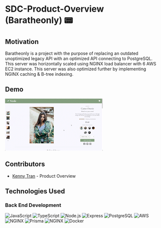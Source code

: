 # SDC-Product-Overview (Baratheonly) 📟 

## Motivation

Baratheonly is a project with the purpose of replacing an outdated unoptimized legacy API with an optimized API connecting to PostgreSQL. This server was horizontally scaled using NGINX load balancer with 6 AWS EC2 instance. This server was also optimized further by implementing NGINX caching & B-tree indexing.

## Demo

![site demo](./Baratheonly-preview.gif)

## Contributors

- [Kenny Tran](https://github.com/kennytran95) - Product Overview



## Technologies Used

### Back End Development

![JavaScript](https://img.shields.io/badge/javascript-%23323330.svg?style=for-the-badge&logo=javascript&logoColor=%23F7DF1E)
![TypeScript](https://img.shields.io/badge/-Typescript-007acc?style=for-the-badge&labelColor=black&logo=typescript&logoColor=007acc)
![Node.js](https://img.shields.io/badge/node.js-%2320232a.svg?style=for-the-badge&logo=node.js&logoColor=#03adfc)
![Express](https://img.shields.io/badge/express.js-%2320232a.svg?style=for-the-badge&logo=express&logoColor=blue)
![PostgreSQL](https://img.shields.io/badge/postgresql-white?style=for-the-badge&labelColor=black&logo=postgresql&logoColor=white)
![AWS](https://img.shields.io/badge/AWS-orange?style=for-the-badge&logo=AWS&logoColor=orange)
![NGINX](https://img.shields.io/badge/NGINX-393E46?style=for-the-badge&logo=nginx&logoColor=008e36)
![Prisma](https://img.shields.io/badge/Prisma-393E46?style=for-the-badge&logo=prisma&logoColor=008e36)
![NGINX](https://img.shields.io/badge/NGINX-393E46?style=for-the-badge&logo=nginx&logoColor=008e36)
![Docker](https://img.shields.io/badge/-Docker-blue?style=for-the-badge&labelColor=black&logo=docker&logoColor=blue)
